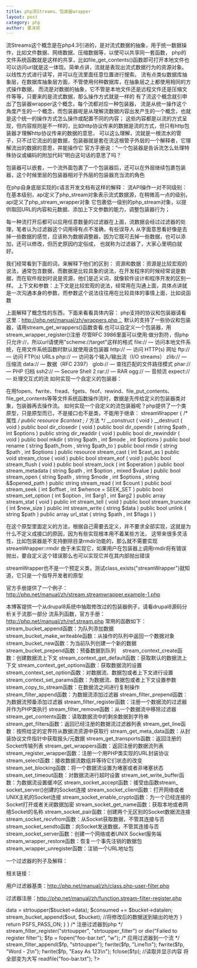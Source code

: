 ```yaml
---
title: php流Streams、包装器wrapper 
layout: post
category: php
author: 夏泽民
---
```

流Streams这个概念是在php4.3引进的，是对流式数据的抽象，用于统一数据操作，比如文件数据、网络数据、压缩数据等，以使可以共享同一套函数，
php的文件系统函数就是这样的共享，比如file_get_contents()函数即可打开本地文件也可以访问url就是这一体现。简单点讲，流就是表现出流式数据行为的资源对象。
以线性方式进行读写，并可以在流里面任意位置进行搜索。
流有点类似数据库抽象层，在数据库抽象层方面，不管使用何种数据库，在抽象层之上都使用相同的方式操作数据，
而流是对数据的抽象，它不管是本地文件还是远程文件还是压缩文件等等，只要来的是流式数据，那么操作方式就是一样的
有了流这个概念就引申出了包装器wrapper这个概念，每个流都对应一种包装器，
流是从统一操作这个角度产生的一个概念，而包装器呢是从理解流数据内容出发产生的一个概念，也就是这个统一的操作方式怎么操作或配置不同的内容；
这些内容都是以流的方式呈现，但内容规则是不一样的，比如http协议传来的数据是流的方式，但只有http包装器才理解http协议传来的数据的意思，
可以这么理解，流就是一根流水的管子，只不过它流出的是数据，包装器就是套在流这根管子外层的一个解释者，它理解流出的数据的意思，并能操作它
官方手册说：“一个包装器是告诉流怎么处理特殊协议或编码的附加代码”明白这句话的意思了吗？

包装器可以嵌套，一个流外面包裹了一个包装器后，还可以在外层继续包裹包装器，这个时候里层的包装器相对于外层的包装器充当流的角色

在php自身底层实现的c语言开发文档有这样的解释：
流API操作一对不同级别：在基本级别，api定义了php_stream对象表示流式数据源，在稍微高一点的级别，api定义了php_stream_wrapper对象
它包裹低一级别的php_stream对象，以提供取回URL的内容和元数据、添加上下文参数的能力，调整包装器行为；

每一种流打开后都可以应用任意数量的过滤器在上面，流数据会经过过滤器的处理，笔者认为过滤器这个词用得有点不准确，有些误导人
从字面意思看好像是去掉一些数据的感觉，应该称为数据调整器，因为它既可去掉一些数据，也可以添加，还可以修改，但历史原因约定俗成，
也就称为过滤器了，大家心里明白就好。

我们经常看到下面的词，来解释下他们的区别：
资源和数据：资源是比较宏观的说法，通常包含数据，而数据是比较具象的说法，在开发程序的时候经常说是数据，而在软件规划时说是资源，他们是近义词，就像软件设计和程序开发的区别一样。
上下文和参数：上下文是比较宏观的说法，经常用在沟通上面，具体点讲就是一次沟通本身的参数，而参数这个说法往往用在比较具体的事情上面，比如说函数

上面解释了概念性的东西，下面来看看具体内容：
php支持的协议和包装器请看这里：http://php.net/manual/zh/wrappers.php：
默认的支持了一些协议和包装器，请用stream_get_wrappers()函数查看.也可以自定义一个包装器，用stream_wrapper_register()注册
尽管RFC 3986里面可以使用:做分割符，但php只允许://，所以url请使用"scheme://target"这样的格式
    file:// — 访问本地文件系统，在用文件系统函数时默认就使用该包装器
    http:// — 访问 HTTP(s) 网址
    ftp:// — 访问 FTP(s) URLs
    php:// — 访问各个输入/输出流（I/O streams）
    zlib:// — 压缩流
    data:// — 数据（RFC 2397）
    glob:// — 查找匹配的文件路径模式
    phar:// — PHP 归档
    ssh2:// — Secure Shell 2
    rar:// — RAR
    ogg:// — 音频流
    expect:// — 处理交互式的流
如何实现一个自定义的包装器：

在用fopen、fwrite、fread、fgets、feof、rewind、file_put_contents、file_get_contents等等文件系统函数操作流时，数据是先传给定义的包装器类对象，包装器再去操作流。
如何实现一个自定义的流包装器呢？php提供了一个类原型，只是原型而已，不是接口也不是类，不能用于继承：
 streamWrapper {
/* 属性 */
public resource $context ;
/* 方法 */
__construct ( void )
__destruct ( void )
public bool dir_closedir ( void )
public bool dir_opendir ( string $path , int $options )
public string dir_readdir ( void )
public bool dir_rewinddir ( void )
public bool mkdir ( string $path , int $mode , int $options )
public bool rename ( string $path_from , string $path_to )
public bool rmdir ( string $path , int $options )
public resource stream_cast ( int $cast_as )
public void stream_close ( void )
public bool stream_eof ( void )
public bool stream_flush ( void )
public bool stream_lock ( int $operation )
public bool stream_metadata ( string $path , int $option , mixed $value )
public bool stream_open ( string $path , string $mode , int $options , string &$opened_path )
public string stream_read ( int $count )
public bool stream_seek ( int $offset , int $whence = SEEK_SET )
public bool stream_set_option ( int $option , int $arg1 , int $arg2 )
public array stream_stat ( void )
public int stream_tell ( void )
public bool stream_truncate ( int $new_size )
public int stream_write ( string $data )
public bool unlink ( string $path )
public array url_stat ( string $path , int $flags )
}

在这个原型里面定义的方法，根据自己需要去定义，并不要求全部实现，这就是为什么不定义成接口的原因，因为有些实现根本用不着某些方法，
这带来很多灵活性，比如包装器是不支持删除目录rmdir功能的，那么就不需要实现streamWrapper::rmdir
由于未实现它，如果用户在包装器上调用rmdir将有错误抛出，要自定义这个错误那么也可以实现它并在其内部抛出错误

streamWrapper也不是一个预定义类，测试class_exists("streamWrapper")就知道，它只是一个指导开发者的原型

官方手册提供了一个例子：http://php.net/manual/zh/stream.streamwrapper.example-1.php

本博客提供一个从drupal8系统中抽取修改过的包装器例子，请看drupal8源码分析关于流那一部分
流系列函数，官方手册：http://php.net/manual/zh/ref.stream.php
常用的函数如下：
stream_bucket_append函数：为队列添加数据　
stream_bucket_make_writeable函数：从操作的队列中返回一个数据对象
stream_bucket_new函数：为当前队列创建一个新的数据
stream_bucket_prepend函数：预备数据到队列　
stream_context_create函数：创建数据流上下文
stream_context_get_default函数：获取默认的数据流上下文
stream_context_get_options函数：获取数据流的设置
stream_context_set_option函数：对数据流、数据包或者上下文进行设置
stream_context_set_params函数：为数据流、数据包或者上下文设置参数
stream_copy_to_stream函数：在数据流之间进行复制操作
stream_filter_append函数：为数据流添加过滤器
stream_filter_prepend函数：为数据流预备添加过滤器
stream_filter_register函数：注册一个数据流的过滤器并作为PHP类执行
stream_filter_remove函数：从一个数据流中移除过滤器
stream_get_contents函数：读取数据流中的剩余数据到字符串
stream_get_filters函数：返回已经注册的数据流过滤器列表
stream_get_line函数：按照给定的定界符从数据流资源中获取行
stream_get_meta_data函数：从封装协议文件指针中获取报头/元数据
stream_get_transports函数：返回注册的Socket传输列表
stream_get_wrappers函数：返回注册的数据流列表
stream_register_wrapper函数：注册一个用PHP类实现的URL封装协议
stream_select函数：接收数据流数组并等待它们状态的改变
stream_set_blocking函数：将一个数据流设置为堵塞或者非堵塞状态
stream_set_timeout函数：对数据流进行超时设置
stream_set_write_buffer函数：为数据流设置缓冲区
stream_socket_accept函数：接受由函数stream_ socket_server()创建的Socket连接
stream_socket_client函数：打开网络或者UNIX主机的Socket连接
stream_socket_enable_crypto函数：为一个已经连接的Socket打开或者关闭数据加密
stream_socket_get_name函数：获取本地或者网络Socket的名称
stream_socket_pair函数：创建两个无区别的Socket数据流连接
stream_socket_recvfrom函数：从Socket获取数据，不管其连接与否
stream_socket_sendto函数：向Socket发送数据，不管其连接与否
stream_socket_server函数：创建一个网络或者UNIX Socket服务端
stream_wrapper_restore函数：恢复一个事先注销的数据包
stream_wrapper_unregister函数：注销一个URL地址包

一个过滤器的列子及解释：

相关链接：

用户过滤器基类：http://php.net/manual/zh/class.php-user-filter.php

过滤器注册：http://php.net/manual/zh/function.stream-filter-register.php

<?php
 
/* 定义一个过滤器 */
class strtoupper_filter extends php_user_filter {
  function filter($in, $out, &$consumed, $closing)
  {
    while ($bucket = stream_bucket_make_writeable($in)) { //从流里面取出一段数据
      $bucket->data = strtoupper($bucket->data);
      $consumed += $bucket->datalen;
      stream_bucket_append($out, $bucket); //将修改后的数据送到输出的地方
    }
    return PSFS_PASS_ON;
  }
}
 
/* 注册过滤器到php */
stream_filter_register("strtoupper", "strtoupper_filter")
    or die("Failed to register filter");
 
$fp = fopen("foo-bar.txt", "w");
 
/* 应用过滤器到一个流 */
stream_filter_append($fp, "strtoupper");
 
fwrite($fp, "Line1\n");
fwrite($fp, "Word - 2\n");
fwrite($fp, "Easy As 123\n");
 
fclose($fp);
 
//读取并显示内容 将全部变为大写
readfile("foo-bar.txt");
 
?>

<!-- more -->
